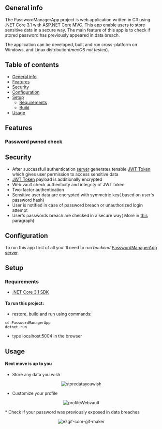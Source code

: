 
## General info
The PasswordManagerApp project is web application written in C# using .NET Core 3.1 with ASP.NET Core MVC. This app enable users to store sensitive data in a secure way. The main feature of this app is to check if stored password has previously appeared in data breach. 

The application can be developed, built and run cross-platform on Windows, and Linux distribution(*macOS not tested*).

## Table of contents
* [General info](#general-info)
* [Features](#features)
* [Security](#security)
* [Configuration](#configuration)
* [Setup](#setup)
    * [Requirements](#requirements)
    * [Build](#to-run-this-project)
* [Usage](#usage)


## Features

### Password pwned check



## Security

* After successfull authentication [server](https://github.com/PrzemyslawRodzik/PasswordManagerAppServer) generates tenable [JWT Token](https://jwt.io/) which gives user permission to access sensitive data
* [JWT Token](https://jwt.io/) payload is additionally encrypted
* Web vault check authenticity and integrity of JWT token
* Two-factor authentication
* Sensitive user data are encrypted with symmetric key( based on user's password hash) 
* User is notified in case of password breach or unauthorized login attempt
* User's passwords breach are checked in a secure way( More in [this](#password-pwned-check) paragraph)




## Configuration 
 To run this app first of all you''ll need to run *backend* [PasswordManagerApp server](https://github.com/PrzemyslawRodzik/PasswordManagerAppServer).
 

 
## Setup
### Requirements

- [.NET Core 3.1 SDK](https://www.microsoft.com/net/download/core)

#### To run this project:
* restore, build and run using commands:

```
cd PasswordManagerApp
dotnet run
```
* type localhost:5004 in the browser



## Usage

#### Next move is up to you

* Store any data you wish

<p align="center">
<img src="https://i.ibb.co/TL5s60r/storedatayouwish.gif" alt="storedatayouwish">
</p>



* Customize your profile
<p align="center">
<img src="https://i.ibb.co/RP38tCc/image.png" alt="profileWebvault">
</p>
* Check if your password was previously exposed in data breaches 

<p align="center">
<img src="https://i.ibb.co/F03NgvK/ezgif-com-gif-maker.gif" alt="ezgif-com-gif-maker">
</p>









